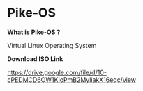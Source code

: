 # **Pike-OS**

**What is Pike-OS ?**

Virtual Linux Operating System

**Download ISO Link**

https://drive.google.com/file/d/10-cPEDMCD6OW1KIoPmB2MyliakX16eqc/view


